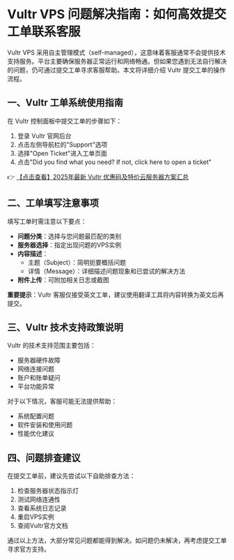 # Vultr VPS 问题解决指南：如何高效提交工单联系客服

Vultr VPS 采用自主管理模式（self-managed），这意味着客服通常不会提供技术支持服务。平台主要确保服务器正常运行和网络畅通。但如果您遇到无法自行解决的问题，仍可通过提交工单寻求客服帮助。本文将详细介绍 Vultr 提交工单的操作流程。

## 一、Vultr 工单系统使用指南

在 Vultr 控制面板中提交工单的步骤如下：

1. 登录 Vultr 官网后台
2. 点击左侧导航栏的"Support"选项
3. 选择"Open Ticket"进入工单页面
4. 点击"Did you find what you need? If not, click here to open a ticket"

👉 [【点击查看】2025年最新 Vultr 优惠码及特价云服务器方案汇总](https://bit.ly/VuLtr)

## 二、工单填写注意事项

填写工单时需注意以下要点：

- **问题分类**：选择与您问题最匹配的类别
- **服务器选择**：指定出现问题的VPS实例
- **内容描述**：
  - 主题（Subject）：简明扼要概括问题
  - 详情（Message）：详细描述问题现象和已尝试的解决方法
- **附件上传**：可附加相关日志或截图

**重要提示**：Vultr 客服仅接受英文工单，建议使用翻译工具将内容转换为英文后再提交。

## 三、Vultr 技术支持政策说明

Vultr 的技术支持范围主要包括：

- 服务器硬件故障
- 网络连接问题
- 账户和账单疑问
- 平台功能异常

对于以下情况，客服可能无法提供帮助：
- 系统配置问题
- 软件安装和使用问题
- 性能优化建议

## 四、问题排查建议

在提交工单前，建议先尝试以下自助排查方法：

1. 检查服务器状态指示灯
2. 测试网络连通性
3. 查看系统日志记录
4. 重启VPS实例
5. 查阅Vultr官方文档

通过以上方法，大部分常见问题都能得到解决。如问题仍未解决，再考虑提交工单寻求官方支持。
